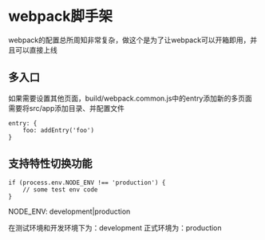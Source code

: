 # webpack脚手架
webpack的配置总所周知非常复杂，做这个是为了让webpack可以开箱即用，并且可以直接上线

## 多入口

如果需要设置其他页面，build/webpack.common.js中的entry添加新的多页面  
需要将src/app添加目录、并配置文件
```
entry: {
    foo: addEntry('foo')
}
```

## 支持特性切换功能
```
if (process.env.NODE_ENV !== 'production') {
    // some test env code
}
```
NODE_ENV: development|production

在测试环境和开发环境下为：development
正式环境为：production